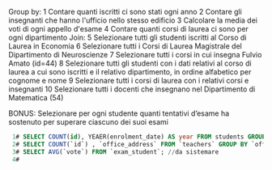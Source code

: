Group by:
  1  Contare quanti iscritti ci sono stati ogni anno
  2  Contare gli insegnanti che hanno l'ufficio nello stesso edificio
  3  Calcolare la media dei voti di ogni appello d'esame
  4  Contare quanti corsi di laurea ci sono per ogni dipartimento
Join:
   5  Selezionare tutti gli studenti iscritti al Corso di Laurea in Economia
   6  Selezionare tutti i Corsi di Laurea Magistrale del Dipartimento di Neuroscienze
   7  Selezionare tutti i corsi in cui insegna Fulvio Amato (id=44)
   8  Selezionare tutti gli studenti con i dati relativi al corso di laurea a cui sono iscritti e il relativo dipartimento, in ordine alfabetico per cognome e nome
   9  Selezionare tutti i corsi di laurea con i relativi corsi e insegnanti
   10  Selezionare tutti i docenti che insegnano nel Dipartimento di Matematica (54)

BONUS: Selezionare per ogni studente quanti tentativi d’esame ha sostenuto per superare ciascuno dei suoi esami

```sql
 1# SELECT COUNT(id), YEAER(enrolment_date) AS year FROM students GROUP BY year; //DA SISTEMARE
 2# SELECT COUNT(`id`) , `office_address` FROM `teachers` GROUP BY `office_address`;
 3# SELECT AVG(`vote`) FROM `exam_student`; //da sistemare
 4# 

```